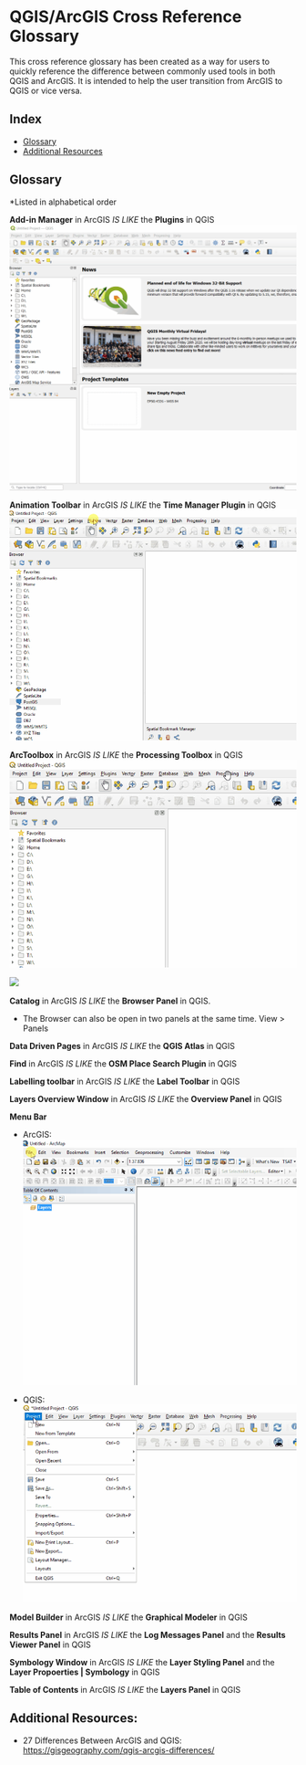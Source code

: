 # QGIS/ArcGIS Cross Reference Glossary
This cross reference glossary has been created as a way for users to quickly reference the difference between commonly used tools in both QGIS and ArcGIS. It is intended to help the user transition from ArcGIS to QGIS or vice versa.

## Index
* [Glossary](#Subheadings)
* [Additional Resources](#)

## Glossary 
 *Listed in alphabetical order

**Add-in Manager** in ArcGIS *IS LIKE* the **Plugins** in QGIS
![](../images/pluginIntro.gif)

**Animation Toolbar** in ArcGIS *IS LIKE* the **Time Manager Plugin** in QGIS
![](../images/TimeManagerPluginInstall.gif)

**ArcToolbox** in ArcGIS *IS LIKE* the **Processing Toolbox** in QGIS
![](../images/ProcessingToolbox.gif) 

![](../images/processing-toolbox.png)

**Catalog** in ArcGIS *IS LIKE* the **Browser Panel** in QGIS. 
* The Browser can also be open in two panels at the same time. View > Panels 

**Data Driven Pages** in ArcGIS *IS LIKE* the **QGIS Atlas** in QGIS

**Find** in ArcGIS *IS LIKE* the **OSM Place Search Plugin** in QGIS

**Labelling toolbar** in ArcGIS *IS LIKE* the **Label Toolbar** in QGIS

**Layers Overview Window** in ArcGIS *IS LIKE* the **Overview Panel** in QGIS

**Menu Bar**
* ArcGIS:
![](../images/ArcGISMenuBar.gif)

* QGIS:
![](../images/QGISMenuBar.gif)

**Model Builder** in ArcGIS *IS LIKE* the **Graphical Modeler** in QGIS

**Results Panel** in ArcGIS *IS LIKE* the **Log Messages Panel** and the **Results Viewer Panel** in QGIS


**Symbology Window** in ArcGIS *IS LIKE* the **Layer Styling Panel** and the **Layer Propoerties | Symbology** in QGIS

**Table of Contents** in ArcGIS *IS LIKE* the **Layers Panel** in QGIS

## Additional Resources:
* 27 Differences Between ArcGIS and QGIS: https://gisgeography.com/qgis-arcgis-differences/



